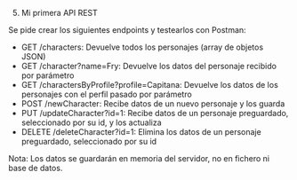 5. Mi primera API REST

Se pide crear los siguientes endpoints y testearlos con Postman:

- GET /characters: Devuelve todos los personajes (array de objetos JSON)
- GET /character?name=Fry: Devuelve los datos del personaje recibido por parámetro
- GET /charactersByProfile?profile=Capitana: Devuelve los datos de los personajes con el perfil pasado por parámetro
- POST /newCharacter: Recibe datos de un nuevo personaje y los guarda
- PUT /updateCharacter?id=1: Recibe datos de un personaje preguardado, seleccionado por su id, y los actualiza
- DELETE /deleteCharacter?id=1: Elimina los datos de un personaje preguardado, seleccionado por su id

Nota: Los datos se guardarán en memoria del servidor, no en fichero ni base de datos.